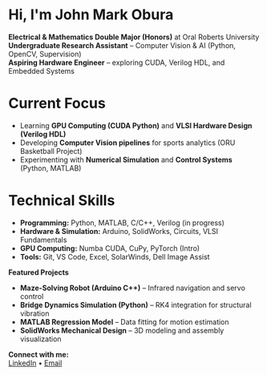 # Hi, I'm John Mark Obura

**Electrical & Mathematics Double Major (Honors)** at Oral Roberts University  
**Undergraduate Research Assistant** – Computer Vision & AI (Python, OpenCV, Supervision)  
**Aspiring Hardware Engineer** – exploring CUDA, Verilog HDL, and Embedded Systems

# Current Focus
- Learning **GPU Computing (CUDA Python)** and **VLSI Hardware Design (Verilog HDL)**  
- Developing **Computer Vision pipelines** for sports analytics (ORU Basketball Project)  
- Experimenting with **Numerical Simulation** and **Control Systems** (Python, MATLAB)

# Technical Skills
- **Programming:** Python, MATLAB, C/C++, Verilog (in progress)  
- **Hardware & Simulation:** Arduino, SolidWorks, Circuits, VLSI Fundamentals  
- **GPU Computing:** Numba CUDA, CuPy, PyTorch (Intro)  
- **Tools:** Git, VS Code, Excel, SolarWinds, Dell Image Assist  

**Featured Projects**
- **Maze-Solving Robot (Arduino C++)** – Infrared navigation and servo control  
- **Bridge Dynamics Simulation (Python)** – RK4 integration for structural vibration  
- **MATLAB Regression Model** – Data fitting for motion estimation  
- **SolidWorks Mechanical Design** – 3D modeling and assembly visualization  

**Connect with me:**  
[LinkedIn](www.linkedin.com/in/johnmarkobura) • [Email](mailto:johnmarkobura1@gmail.com)

